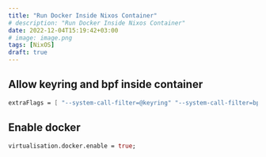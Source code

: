 ```yaml
---
title: "Run Docker Inside Nixos Container"
# description: "Run Docker Inside Nixos Container"
date: 2022-12-04T15:19:42+03:00
# image: image.png
tags: [NixOS]
draft: true
---
```


## Allow keyring and bpf inside container

```nix
extraFlags = [ "--system-call-filter=@keyring" "--system-call-filter=bpf" ];
```

## Enable docker

```nix
virtualisation.docker.enable = true;
```
